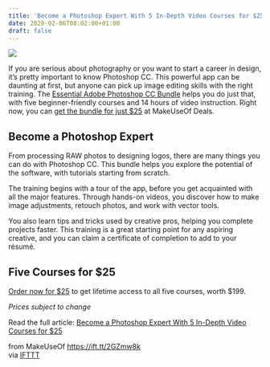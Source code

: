 ```yaml
---
title: 'Become a Photoshop Expert With 5 In-Depth Video Courses for $25'
date: 2020-02-06T08:02:00+01:00
draft: false
---
```


![](https://static.makeuseof.com/wp-content/uploads/2020/01/sale_24044_primary_image_wide.jpg)

If you are serious about photography or you want to start a career in design, it’s pretty important to know Photoshop CC. This powerful app can be daunting at first, but anyone can pick up image editing skills with the right training. The [Essential Adobe Photoshop CC Bundle](https://deals.makeuseof.com/sales/the-essential-adobe-photoshop-cc-bundle-for-beginner-mastery?utm_source=makeuseof.com&utm_medium=referral&utm_campaign=the-essential-adobe-photoshop-cc-bundle-for-beginner-mastery&utm_term=scsf-345752&utm_content=a0x1P000004Mq2F&scsonar=1) helps you do just that, with five beginner-friendly courses and 14 hours of video instruction. Right now, you can [get the bundle for just $25](https://deals.makeuseof.com/sales/the-essential-adobe-photoshop-cc-bundle-for-beginner-mastery?utm_source=makeuseof.com&utm_medium=referral&utm_campaign=the-essential-adobe-photoshop-cc-bundle-for-beginner-mastery&utm_term=scsf-345752&utm_content=a0x1P000004Mq2F&scsonar=1) at MakeUseOf Deals.

Become a Photoshop Expert
-------------------------

From processing RAW photos to designing logos, there are many things you can do with Photoshop CC. This bundle helps you explore the potential of the software, with tutorials starting from scratch.

The training begins with a tour of the app, before you get acquainted with all the major features. Through hands-on videos, you discover how to make image adjustments, retouch photos, and work with vector tools.

You also learn tips and tricks used by creative pros, helping you complete projects faster. This training is a great starting point for any aspiring creative, and you can claim a certificate of completion to add to your résumé.

Five Courses for $25
--------------------

[Order now for $25](https://deals.makeuseof.com/sales/the-essential-adobe-photoshop-cc-bundle-for-beginner-mastery?utm_source=makeuseof.com&utm_medium=referral&utm_campaign=the-essential-adobe-photoshop-cc-bundle-for-beginner-mastery&utm_term=scsf-345752&utm_content=a0x1P000004Mq2F&scsonar=1) to get lifetime access to all five courses, worth $199.

_Prices subject to change_

Read the full article: [Become a Photoshop Expert With 5 In-Depth Video Courses for $25](https://www.makeuseof.com/tag/become-photoshop-expert-5-depth-video-courses-25/)

  
  
from MakeUseOf https://ift.tt/2GZmw8k  
via [IFTTT](https://ifttt.com/?ref=da&site=blogger)